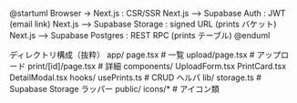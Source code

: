 @startuml
Browser -> Next.js : CSR/SSR
Next.js --> Supabase Auth : JWT (email link)
Next.js --> Supabase Storage : signed URL (prints バケット)
Next.js --> Supabase Postgres : REST RPC (prints テーブル)
@enduml

ディレクトリ構成（抜粋）
app/
  page.tsx            # 一覧
  upload/page.tsx     # アップロード
  print/[id]/page.tsx # 詳細
components/
  UploadForm.tsx
  PrintCard.tsx
  DetailModal.tsx
hooks/
  usePrints.ts        # CRUD ヘルパ
lib/
  storage.ts          # Supabase Storage ラッパー
public/
  icons/*               # アイコン類